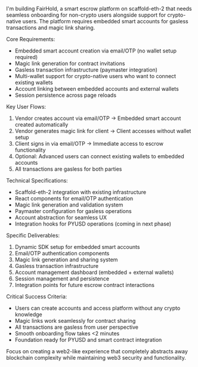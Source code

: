 I'm building FairHold, a smart escrow platform on scaffold-eth-2 that needs seamless onboarding for non-crypto users alongside support for crypto-native users. The platform requires embedded smart accounts for gasless transactions and magic link sharing.

Core Requirements:
- Embedded smart account creation via email/OTP (no wallet setup required)
- Magic link generation for contract invitations
- Gasless transaction infrastructure (paymaster integration)
- Multi-wallet support for crypto-native users who want to connect existing wallets
- Account linking between embedded accounts and external wallets
- Session persistence across page reloads

Key User Flows:
1. Vendor creates account via email/OTP → Embedded smart account created automatically
2. Vendor generates magic link for client → Client accesses without wallet setup
3. Client signs in via email/OTP → Immediate access to escrow functionality
4. Optional: Advanced users can connect existing wallets to embedded accounts
5. All transactions are gasless for both parties

Technical Specifications:
- Scaffold-eth-2 integration with existing infrastructure
- React components for email/OTP authentication
- Magic link generation and validation system
- Paymaster configuration for gasless operations
- Account abstraction for seamless UX
- Integration hooks for PYUSD operations (coming in next phase)

Specific Deliverables:
1. Dynamic SDK setup for embedded smart accounts
2. Email/OTP authentication components
3. Magic link generation and sharing system
4. Gasless transaction infrastructure
5. Account management dashboard (embedded + external wallets)
6. Session management and persistence
7. Integration points for future escrow contract interactions

Critical Success Criteria:
- Users can create accounts and access platform without any crypto knowledge
- Magic links work seamlessly for contract sharing
- All transactions are gasless from user perspective
- Smooth onboarding flow takes <2 minutes
- Foundation ready for PYUSD and smart contract integration

Focus on creating a web2-like experience that completely abstracts away blockchain complexity while maintaining web3 security and functionality.